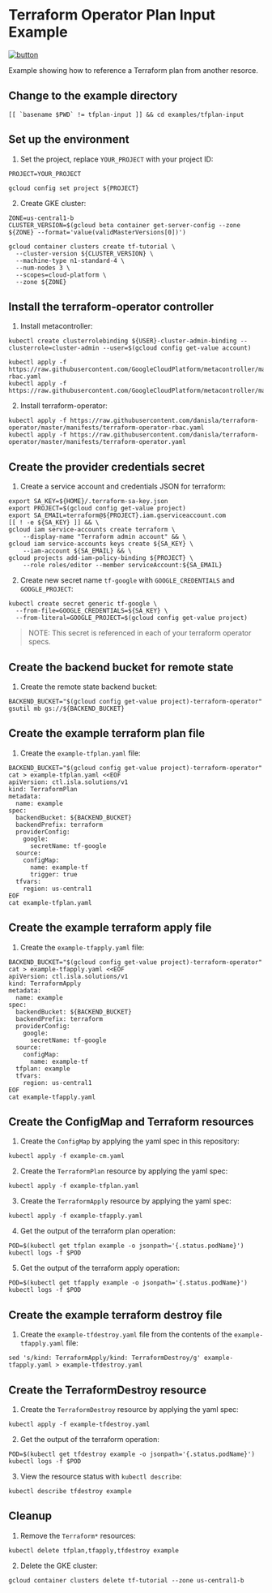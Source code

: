 # Terraform Operator Plan Input Example

[![button](http://gstatic.com/cloudssh/images/open-btn.png)](https://console.cloud.google.com/cloudshell/open?git_repo=https://github.com/danisla/terraform-operator&working_dir=examples/tfplan-input&page=shell&tutorial=README.md)

Example showing how to reference a Terraform plan from another resorce.

## Change to the example directory

```
[[ `basename $PWD` != tfplan-input ]] && cd examples/tfplan-input
```

## Set up the environment

1. Set the project, replace `YOUR_PROJECT` with your project ID:

```
PROJECT=YOUR_PROJECT
```

```
gcloud config set project ${PROJECT}
```

2. Create GKE cluster:

```
ZONE=us-central1-b
CLUSTER_VERSION=$(gcloud beta container get-server-config --zone ${ZONE} --format='value(validMasterVersions[0])')

gcloud container clusters create tf-tutorial \
  --cluster-version ${CLUSTER_VERSION} \
  --machine-type n1-standard-4 \
  --num-nodes 3 \
  --scopes=cloud-platform \
  --zone ${ZONE}
```

## Install the terraform-operator controller

1. Install metacontroller:

```
kubectl create clusterrolebinding ${USER}-cluster-admin-binding --clusterrole=cluster-admin --user=$(gcloud config get-value account)

kubectl apply -f https://raw.githubusercontent.com/GoogleCloudPlatform/metacontroller/master/manifests/metacontroller-rbac.yaml
kubectl apply -f https://raw.githubusercontent.com/GoogleCloudPlatform/metacontroller/master/manifests/metacontroller.yaml
```

2. Install terraform-operator:

```
kubectl apply -f https://raw.githubusercontent.com/danisla/terraform-operator/master/manifests/terraform-operator-rbac.yaml
kubectl apply -f https://raw.githubusercontent.com/danisla/terraform-operator/master/manifests/terraform-operator.yaml
```

## Create the provider credentials secret

1. Create a service account and credentials JSON for terraform:

```
export SA_KEY=${HOME}/.terraform-sa-key.json
export PROJECT=$(gcloud config get-value project)
export SA_EMAIL=terraform@${PROJECT}.iam.gserviceaccount.com
[[ ! -e ${SA_KEY} ]] && \
gcloud iam service-accounts create terraform \
    --display-name "Terraform admin account" && \
gcloud iam service-accounts keys create ${SA_KEY} \
    --iam-account ${SA_EMAIL} && \
gcloud projects add-iam-policy-binding ${PROJECT} \
    --role roles/editor --member serviceAccount:${SA_EMAIL}
```

2. Create new secret name `tf-google` with `GOOGLE_CREDENTIALS` and `GOOGLE_PROJECT`:

```
kubectl create secret generic tf-google \
  --from-file=GOOGLE_CREDENTIALS=${SA_KEY} \
  --from-literal=GOOGLE_PROJECT=$(gcloud config get-value project)
```

> NOTE: This secret is referenced in each of your terraform operator specs.

## Create the backend bucket for remote state

1. Create the remote state backend bucket:

```
BACKEND_BUCKET="$(gcloud config get-value project)-terraform-operator"
gsutil mb gs://${BACKEND_BUCKET}
```

## Create the example terraform plan file

1. Create the `example-tfplan.yaml` file:

```
BACKEND_BUCKET="$(gcloud config get-value project)-terraform-operator"
cat > example-tfplan.yaml <<EOF
apiVersion: ctl.isla.solutions/v1
kind: TerraformPlan
metadata:
  name: example
spec:
  backendBucket: ${BACKEND_BUCKET}
  backendPrefix: terraform
  providerConfig:
    google:
      secretName: tf-google
  source:
    configMap:
      name: example-tf
      trigger: true
  tfvars:
    region: us-central1
EOF
cat example-tfplan.yaml
```

## Create the example terraform apply file

1. Create the `example-tfapply.yaml` file:

```
BACKEND_BUCKET="$(gcloud config get-value project)-terraform-operator"
cat > example-tfapply.yaml <<EOF
apiVersion: ctl.isla.solutions/v1
kind: TerraformApply
metadata:
  name: example
spec:
  backendBucket: ${BACKEND_BUCKET}
  backendPrefix: terraform
  providerConfig:
    google:
      secretName: tf-google
  source:
    configMap:
      name: example-tf
  tfplan: example
  tfvars:
    region: us-central1
EOF
cat example-tfapply.yaml
```

## Create the ConfigMap and Terraform resources

1. Create the `ConfigMap` by applying the yaml spec in this repository:

```
kubectl apply -f example-cm.yaml
```

2. Create the `TerraformPlan` resource by applying the yaml spec:

```
kubectl apply -f example-tfplan.yaml
```

3. Create the `TerraformApply` resource by applying the yaml spec:

```
kubectl apply -f example-tfapply.yaml
```

4. Get the output of the terraform plan operation:

```
POD=$(kubectl get tfplan example -o jsonpath='{.status.podName}')
kubectl logs -f $POD
```

5. Get the output of the terraform apply operation:

```
POD=$(kubectl get tfapply example -o jsonpath='{.status.podName}')
kubectl logs -f $POD
```

## Create the example terraform destroy file

1. Create the `example-tfdestroy.yaml` file from the contents of the `example-tfapply.yaml` file:

```
sed 's/kind: TerraformApply/kind: TerraformDestroy/g' example-tfapply.yaml > example-tfdestroy.yaml
```

## Create the TerraformDestroy resource

1. Create the `TerraformDestroy` resource by applying the yaml spec:

```
kubectl apply -f example-tfdestroy.yaml
```

2. Get the output of the terraform operation:

```
POD=$(kubectl get tfdestroy example -o jsonpath='{.status.podName}')
kubectl logs -f $POD
```

3. View the resource status with `kubectl describe`:

```
kubectl describe tfdestroy example
```

## Cleanup

1. Remove the `Terraform*` resources:

```
kubectl delete tfplan,tfapply,tfdestroy example
```

2. Delete the GKE cluster:

```
gcloud container clusters delete tf-tutorial --zone us-central1-b
```